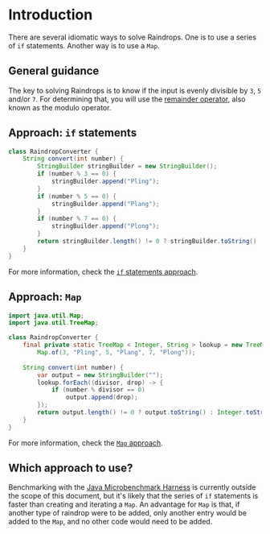 # Introduction

There are several idiomatic ways to solve Raindrops.
One is to use a series of `if` statements.
Another way is to use a `Map`.

## General guidance

The key to solving Raindrops is to know if the input is evenly divisible by `3`, `5` and/or `7`.
For determining that, you will use the [remainder operator][remainder-operator], also known as the modulo operator.

## Approach: `if` statements

```java
class RaindropConverter {
    String convert(int number) {
        StringBuilder stringBuilder = new StringBuilder();
        if (number % 3 == 0) {
            stringBuilder.append("Pling");
        }
        if (number % 5 == 0) {
            stringBuilder.append("Plang");
        }
        if (number % 7 == 0) {
            stringBuilder.append("Plong");
        }
        return stringBuilder.length() != 0 ? stringBuilder.toString() : Integer.toString(number);
    }
}
```

For more information, check the [`if` statements approach][approach-if-statements].

## Approach: `Map`

```java
import java.util.Map;
import java.util.TreeMap;

class RaindropConverter {
    final private static TreeMap < Integer, String > lookup = new TreeMap < Integer, String > (
        Map.of(3, "Pling", 5, "Plang", 7, "Plong"));
        
    String convert(int number) {
        var output = new StringBuilder("");
        lookup.forEach((divisor, drop) -> {
            if (number % divisor == 0)
                output.append(drop);
        });
        return output.length() != 0 ? output.toString() : Integer.toString(number);
    }
}
```

For more information, check the [`Map` approach][approach-map].

## Which approach to use?

Benchmarking with the [Java Microbenchmark Harness][jmh] is currently outside the scope of this document,
but it's likely that the series of `if` statements is faster than creating and iterating a `Map`.
An advantage for `Map` is that, if another type of raindrop were to be added, only another entry would be added to the `Map`,
and no other code would need to be added.

[remainder-operator]: https://www.geeksforgeeks.org/modulo-or-remainder-operator-in-java/
[approach-if-statements]: https://exercism.org/tracks/java/exercises/raindrops/approaches/if-statements
[approach-map]: https://exercism.org/tracks/java/exercises/raindrops/approaches/map
[jmh]: https://github.com/openjdk/jmh
